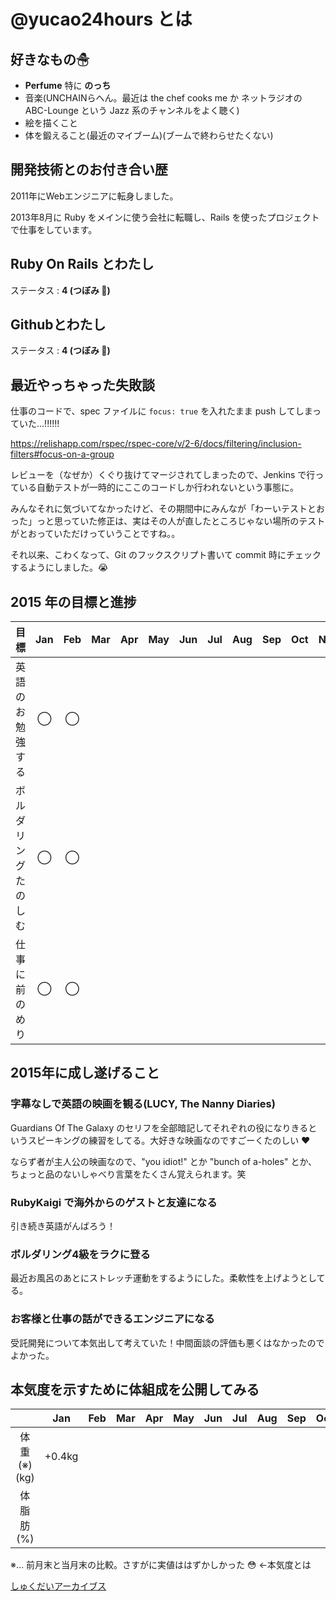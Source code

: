 # @yucao24hours とは
## 好きなもの☃
* **Perfume** 特に **のっち**
* 音楽(UNCHAINらへん。最近は the chef cooks me か ネットラジオの ABC-Lounge という Jazz 系のチャンネルをよく聴く)
* 絵を描くこと
* 体を鍛えること(最近のマイブーム)(ブームで終わらせたくない)

## 開発技術とのお付き合い歴
2011年にWebエンジニアに転身しました。

2013年8月に Ruby をメインに使う会社に転職し、Rails を使ったプロジェクトで仕事をしています。

## Ruby On Rails とわたし
ステータス : **4 (つぼみ :tulip:)**

## Githubとわたし
ステータス : **4 (つぼみ :tulip:)**

## 最近やっちゃった失敗談
仕事のコードで、spec ファイルに `focus: true` を入れたまま push してしまっていた...!!!!!!

https://relishapp.com/rspec/rspec-core/v/2-6/docs/filtering/inclusion-filters#focus-on-a-group

レビューを（なぜか）くぐり抜けてマージされてしまったので、Jenkins で行っている自動テストが一時的にここのコードしか行われないという事態に。

みんなそれに気づいてなかったけど、その期間中にみんなが「わーいテストとおった」っと思っていた修正は、実はその人が直したところじゃない場所のテストがとおっていただけっていうことですね。。

それ以来、こわくなって、Git のフックスクリプト書いて commit 時にチェックするようにしました。:sob:

## 2015 年の目標と進捗
|            目標           | Jan | Feb | Mar | Apr | May | Jun | Jul | Aug | Sep | Oct | Nov | Dec |
|:-------------------------|:---:|:---:|:---:|:---:|:---:|:---:|:---:|:---:|:---:|:---:|:---:|:---:|
|英語のお勉強する| ◯ | ◯ |
|ボルダリングたのしむ| ◯ | ◯ |
|仕事に前のめり| ◯ | ◯ |

## 2015年に成し遂げること
### 字幕なしで英語の映画を観る(LUCY, The Nanny Diaries)
Guardians Of The Galaxy のセリフを全部暗記してそれぞれの役になりきるというスピーキングの練習をしてる。大好きな映画なのですごーくたのしい :heart:

ならず者が主人公の映画なので、"you idiot!" とか "bunch of a-holes" とか、ちょっと品のないしゃべり言葉をたくさん覚えられます。笑

### RubyKaigi で海外からのゲストと友達になる
引き続き英語がんばろう！

### ボルダリング4級をラクに登る
最近お風呂のあとにストレッチ運動をするようにした。柔軟性を上げようとしてる。

### お客様と仕事の話ができるエンジニアになる
受託開発について本気出して考えていた！中間面談の評価も悪くはなかったのでよかった。

## 本気度を示すために体組成を公開してみる
|           | Jan | Feb | Mar | Apr | May | Jun | Jul | Aug | Sep | Oct | Nov | Dec |
|:---------:|:---:|:---:|:---:|:---:|:---:|:---:|:---:|:---:|:---:|:---:|:---:|:---:|
| 体重(※)(kg) |+0.4kg|
| 体脂肪(%)   ||

※… 前月末と当月末の比較。さすがに実値ははずかしかった :flushed: ←本気度とは

[しゅくだいアーカイブス](https://gist.github.com/yucao24hours/9353b1a818a1c94d71ff)
